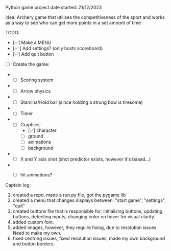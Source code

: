 Python game project
date started: 21/12/2023


idea:
Archery game that utilises the competitiveness of the sport and works as a way to see who can get more points in a set amount of time




TODO:
- [✅] Make a MENU
- [✅ ] Add settings? (only hosts scoreboard)
- [✅] Add quit button
- [ ] Create the game:
- - [ ] Scoring system
- - [ ] Arrow physics
- - [ ] Stamina/Hold bar (since holding a strung bow is tiresome)
- - [ ] Timer
- - [ ] Graphics:
    - [✅] character 
    - [ ] ground
    - [ ] animations
    - [ ] background
- - [ ] X and Y axis shot (shot predictor exists, however it's baaad...)
- - [ ] hit animations?









Captain log:
1. created a repo, made a run.py file, got the pygame lib
2. created a menu that changes displays between: "start game", "settings", "quit"
3. created buttons file that is responsible for: initialising buttons, updating buttons, detecting inputs, changing color on hover for visual clarity.
4. added custom font.
5. added images, however, they require fixing, due to resolution issues. Need to make my own.
6. fixed centring issues, fixed resolution issues, made my own background and button borders.
